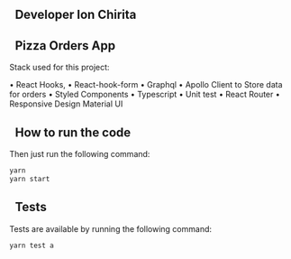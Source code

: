 
## &nbsp; Developer Ion Chirita

## &nbsp; Pizza Orders App

Stack used for this project: 

  •	  React Hooks,
  •	  React-hook-form
  •	  Graphql
  •	  Apollo Client to Store data for orders
  •	  Styled Components
  •	  Typescript
  •	  Unit test
  •	  React Router
  •	  Responsive Design Material UI

## &nbsp; How to run the code

Then just run the following command:

```sh
yarn 
yarn start
```

##  &nbsp; Tests
Tests are available by running the following command:
```sh
yarn test a
```

